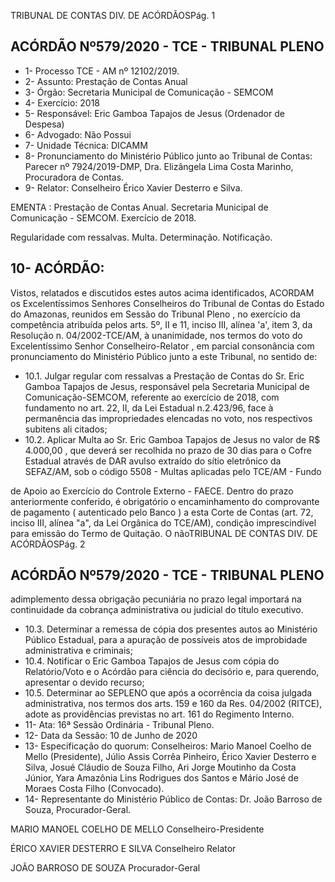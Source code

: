 TRIBUNAL DE CONTAS DIV. DE ACÓRDÃOSPág. 1

## ACÓRDÃO Nº579/2020 - TCE - TRIBUNAL PLENO

- 1- Processo TCE - AM nº 12102/2019.
- 2- Assunto: Prestação de Contas Anual
- 3- Órgão: Secretaria Municipal de Comunicação - SEMCOM
- 4- Exercício: 2018
- 5- Responsável: Eric Gamboa Tapajos de Jesus (Ordenador de Despesa)
- 6- Advogado: Não Possui
- 7- Unidade Técnica: DICAMM
- 8- Pronunciamento  do  Ministério  Público  junto  ao  Tribunal  de  Contas: Parecer  nº 7924/2019-DMP, Dra. Elizângela Lima Costa Marinho, Procuradora de Contas.
- 9- Relator: Conselheiro Érico Xavier Desterro e Silva.

EMENTA :  Prestação  de  Contas  Anual.  Secretaria Municipal de Comunicação - SEMCOM. Exercício de 2018.

Regularidade  com  ressalvas.  Multa.  Determinação. Notificação.

## 10-  ACÓRDÃO:

Vistos, relatados e discutidos estes autos acima identificados, ACORDAM os Excelentíssimos Senhores Conselheiros do Tribunal de Contas do Estado do Amazonas, reunidos em Sessão do Tribunal Pleno , no exercício da competência atribuída pelos arts. 5º, II e 11, inciso III, alínea 'a', item 3, da Resolução n. 04/2002-TCE/AM, à unanimidade, nos termos do voto do Excelentíssimo Senhor Conselheiro-Relator , em parcial consonância com pronunciamento do Ministério Público junto a este Tribunal, no sentido de:

- 10.1. Julgar  regular  com  ressalvas a  Prestação  de  Contas  do  Sr.  Eric Gamboa Tapajos de  Jesus,  responsável  pela Secretaria  Municipal  de Comunicação-SEMCOM, referente ao exercício de 2018, com fundamento no art. 22, II, da Lei Estadual n.2.423/96, face à permanência das  impropriedades  elencadas  no  voto,  nos  respectivos  subitens  ali citados;
- 10.2. Aplicar  Multa ao  Sr.  Eric  Gamboa  Tapajos  de  Jesus  no  valor  de R$ 4.000,00 ,  que  deverá  ser  recolhida  no  prazo  de  30  dias  para  o  Cofre Estadual através de DAR  avulso extraído do sítio eletrônico da SEFAZ/AM, sob o código 5508 - Multas aplicadas pelo TCE/AM - Fundo

de Apoio ao Exercício do Controle Externo - FAECE. Dentro do prazo anteriormente conferido, é obrigatório o encaminhamento do comprovante de pagamento ( autenticado pelo Banco ) a esta Corte de Contas  (art.  72,  inciso  III,  alínea  "a",  da  Lei  Orgânica  do  TCE/AM), condição  imprescindível  para  emissão  do  Termo  de  Quitação.  O  nãoTRIBUNAL DE CONTAS DIV. DE ACÓRDÃOSPág. 2

## ACÓRDÃO Nº579/2020 - TCE - TRIBUNAL PLENO

adimplemento dessa obrigação  pecuniária  no  prazo  legal  importará  na continuidade da cobrança administrativa ou judicial do título executivo.

- 10.3. Determinar a remessa de cópia dos presentes autos ao Ministério Público Estadual, para a apuração de possíveis atos de improbidade administrativa e criminais;
- 10.4. Notificar o Eric Gamboa Tapajos de Jesus com cópia do Relatório/Voto e o Acórdão para ciência do decisório e, para querendo, apresentar o devido recurso;
- 10.5. Determinar ao  SEPLENO  que  após  a  ocorrência  da  coisa  julgada administrativa, nos termos dos arts. 159 e 160 da Res. 04/2002 (RITCE), adote as providências previstas no art. 161 do Regimento Interno.
- 11-  Ata: 16ª Sessão Ordinária - Tribunal Pleno.
- 12-  Data da Sessão: 10 de Junho de 2020
- 13-  Especificação do quorum: Conselheiros: Mario Manoel Coelho de Mello (Presidente), Júlio Assis Corrêa Pinheiro, Érico Xavier Desterro e Silva, Josué Cláudio de Souza Filho, Ari Jorge Moutinho da Costa Júnior, Yara Amazônia Lins Rodrigues dos Santos e Mário José de Moraes Costa Filho (Convocado).
- 14-  Representante  do  Ministério  Público  de  Contas: Dr. João  Barroso  de  Souza, Procurador-Geral.

MARIO MANOEL COELHO DE MELLO Conselheiro-Presidente

ÉRICO XAVIER DESTERRO E SILVA Conselheiro Relator

JOÃO BARROSO DE SOUZA Procurador-Geral